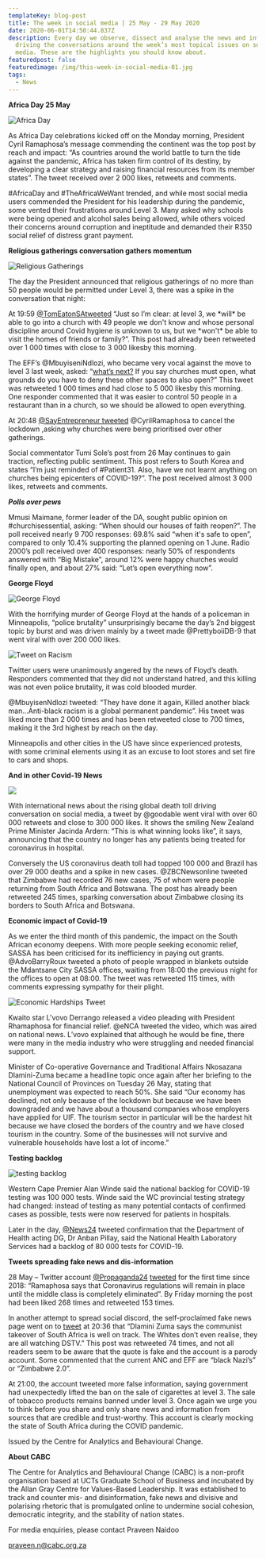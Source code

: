 ```yaml
---
templateKey: blog-post
title: The week in social media | 25 May - 29 May 2020
date: 2020-06-01T14:50:44.837Z
description: Every day we observe, dissect and analyse the news and information
  driving the conversations around the week’s most topical issues on social
  media. These are the highlights you should know about.
featuredpost: false
featuredimage: /img/this-week-in-social-media-01.jpg
tags:
  - News
---
```

**Africa Day 25 May**

![Africa Day](/img/africaday.jpg "Africa Day")

As Africa Day celebrations kicked off on the Monday morning, President Cyril Ramaphosa’s message commending the continent was the top post by reach and impact: “As countries around the world battle to turn the tide against the pandemic, Africa has taken firm control of its destiny, by developing a clear strategy and raising financial resources from its member states”. The tweet received over 2 000 likes, retweets and comments.

\#AfricaDay and #TheAfricaWeWant trended, and while most social media users commended the President for his leadership during the pandemic, some vented their frustrations around Level 3. Many asked why schools were being opened and alcohol sales being allowed, while others voiced their concerns around corruption and ineptitude and demanded their R350 social relief of distress grant payment.

**Religious gatherings conversation gathers momentum**

![Religious Gatherings](/img/religious-gatherings.jpg "Religious Gatherings")

The day the President announced that religious gatherings of no more than 50 people would be permitted under Level 3, there was a spike in the conversation that night:

At 19:59 [@TomEatonSAtweeted](https://twitter.com/TomEatonSA/status/1265341694444285953) “Just so I’m clear: at level 3, we \*will\* be able to go into a church with 49 people we don't know and whose personal discipline around Covid hygiene is unknown to us, but we \*won't\* be able to visit the homes of friends or family?”. This post had already been retweeted over 1 000 times with close to 3 000 likesby this morning.

The EFF’s @MbuyiseniNdlozi, who became very vocal against the move to level 3 last week, asked: “[what’s next?](https://twitter.com/MbuyiseniNdlozi/status/1265345211619856385) If you say churches must open, what grounds do you have to deny these other spaces to also open?” This tweet was retweeted 1 000 times and had close to 5 000 likesby this morning. One responder commented that it was easier to control 50 people in a restaurant than in a church, so we should be allowed to open everything.

At 20:48 [@SayEntrepreneur tweeted](https://twitter.com/SayEntrepreneur/status/1265354158326132736) @CyrilRamaphosa to cancel the lockdown ,asking why churches were being prioritised over other gatherings.

Social commentator Tumi Sole’s post from 26 May continues to gain traction, reflecting public sentiment. This post refers to South Korea and states “I’m just reminded of #Patient31. Also, have we not learnt anything on churches being epicenters of COVID-19?”. The post received almost 3 000 likes, retweets and comments.

***Polls over pews***

Mmusi Maimane, former leader of the DA, sought public opinion on #churchisessential, asking: “When should our houses of faith reopen?”. The poll received nearly 9 700 responses: 69.8% said “when it's safe to open”, compared to only 10.4% supporting the planned opening on 1 June. Radio 2000’s poll received over 400 responses: nearly 50% of respondents answered with “Big Mistake”, around 12% were happy churches would finally open, and about 27% said: “Let’s open everything now”.

**George Floyd**

![George Floyd](/img/george-floyd.jpg "George Floyd")

With the horrifying murder of George Floyd at the hands of a policeman in Minneapolis, “police brutality” unsurprisingly became the day’s 2nd biggest topic by burst and was driven mainly by a tweet made @PrettyboiiDB-9 that went viral with over 200 000 likes.

![Tweet on Racism](/img/racism-tweet.png "Tweet on Racism")

Twitter users were unanimously angered by the news of Floyd’s death. Responders commented that they did not understand hatred, and this killing was not even police brutality, it was cold blooded murder.

@MbuyisenNdlozi tweeted: “They have done it again, Killed another black man...Anti-black racism is a global permanent pandemic”. His tweet was liked more than 2 000 times and has been retweeted close to 700 times, making it the 3rd highest by reach on the day.

Minneapolis and other cities in the US have since experienced protests, with some criminal elements using it as an excuse to loot stores and set fire to cars and shops.

**And in other Covid-19 News**

![](/img/other-covidnews.jpg)

With international news about the rising global death toll driving conversation on social media, a tweet by @goodable went viral with over 60 000 retweets and close to 300 000 likes. It shows the smiling New Zealand Prime Minister Jacinda Ardern: “This is what winning looks like”, it says, announcing that the country no longer has any patients being treated for coronavirus in hospital.

Conversely the US coronavirus death toll had topped 100 000 and Brazil has over 29 000 deaths and a spike in new cases. @ZBCNewsonline tweeted that Zimbabwe had recorded 76 new cases, 75 of whom were people returning from South Africa and Botswana. The post has already been retweeted 245 times, sparking conversation about Zimbabwe closing its borders to South Africa and Botswana.

**Economic impact of Covid-19**

As we enter the third month of this pandemic, the impact on the South African economy deepens. With more people seeking economic relief, SASSA has been criticised for its inefficiency in paying out grants.\
@AdvoBarryRoux tweeted a photo of people wrapped in blankets outside the Mdantsane City SASSA offices, waiting from 18:00 the previous night for the offices to open at 08:00. The tweet was retweeted 115 times, with comments expressing sympathy for their plight.

![Economic Hardships Tweet](/img/economic-tweet.png "Economic Hardships Tweet")

Kwaito star L'vovo Derrango released a video pleading with President Rhamaphosa for financial relief. @eNCA tweeted the video, which was aired on national news. L’vovo explained that although he would be fine, there were many in the media industry who were struggling and needed financial support.

Minister of Co-operative Governance and Traditional Affairs Nkosazana Dlamini-Zuma became a headline topic once again after her briefing to the National Council of Provinces on Tuesday 26 May, stating that unemployment was expected to reach 50%. She said “Our economy has declined, not only because of the lockdown but because we have been downgraded and we have about a thousand companies whose employers have applied for UIF. The tourism sector in particular will be the hardest hit because we have closed the borders of the country and we have closed tourism in the country. Some of the businesses will not survive and vulnerable households have lost a lot of income.”

**Testing backlog**

![testing backlog](/img/testing-backlog.jpg "testing backlog")

Western Cape Premier Alan Winde said the national backlog for COVID-19 testing was 100 000 tests. Winde said the WC provincial testing strategy had changed: instead of testing as many potential contacts of confirmed cases as possible, tests were now reserved for patients in hospitals.

Later in the day, [@News24](https://twitter.com/News24/status/1266040853312790533) tweeted confirmation that the Department of Health acting DG, Dr Anban Pillay, said the National Health Laboratory Services had a backlog of 80 000 tests for COVID-19.

**Tweets spreading fake news and dis-information**

28 May – Twitter account [@Propaganda24](https://twitter.com/Propoganda24) [tweeted](https://twitter.com/Propoganda24/status/1266040615051169792) for the first time since 2018: “Ramaphosa says that Coronavirus regulations will remain in place until the middle class is completely eliminated”. By Friday morning the post had been liked 268 times and retweeted 153 times.

In another attempt to spread social discord, the self-proclaimed fake news page went on to [tweet](https://twitter.com/Propoganda24/status/1266075817542639617) at 20:36 that “Dlamini Zuma says the communist takeover of South Africa is well on track. The Whites don’t even realise, they are all watching DSTV.” This post was retweeted 74 times, and not all readers seem to be aware that the quote is fake and the account is a parody account. Some commented that the current ANC and EFF are “black Nazi’s” or “Zimbabwe 2.0”.

At 21:00, the account tweeted more false information, saying government had unexpectedly lifted the ban on the sale of cigarettes at level 3. The sale of tobacco products remains banned under level 3. Once again we urge you to think before you share and only share news and information from sources that are credible and trust-worthy. This account is clearly mocking the state of South Africa during the COVID pandemic.

Issued by the Centre for Analytics and Behavioural Change.

**About CABC**

The Centre for Analytics and Behavioural Change (CABC) is a non-profit organisation based at UCTs Graduate School of Business and incubated by the Allan Gray Centre for Values-Based Leadership. It was established to track and counter mis- and disinformation, fake news and divisive and polarising rhetoric that is promulgated online to undermine social cohesion, democratic integrity, and the stability of nation states.

For media enquiries, please contact Praveen Naidoo

[praveen.n@cabc.org.za](mailto:praveennaidoo123@gmail.com)